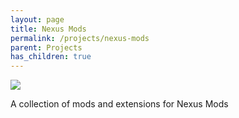 ```yaml
---
layout: page
title: Nexus Mods
permalink: /projects/nexus-mods
parent: Projects
has_children: true
---
```

![][image]

A collection of mods and extensions for Nexus Mods

[image]: https://github.com/ShitShowDevelopment/Docs/assets/17615050/031bfd18-91b7-4a79-bf83-a2b6e4ccd3ca

